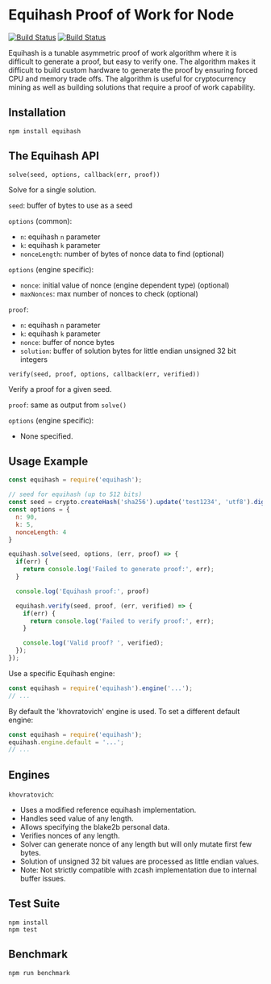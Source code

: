 # Equihash Proof of Work for Node

[![Build Status](https://travis-ci.org/digitalbazaar/equihash.png?branch=master)](https://travis-ci.org/digitalbazaar/equihash)
[![Build Status](https://ci.digitalbazaar.com/buildStatus/icon?job=equihash)](https://ci.digitalbazaar.com/job/equihash)

Equihash is a tunable asymmetric proof of work algorithm where it is difficult
to generate a proof, but easy to verify one. The algorithm makes it difficult
to build custom hardware to generate the proof by ensuring forced CPU and
memory trade offs. The algorithm is useful for cryptocurrency mining as
well as building solutions that require a proof of work capability.

## Installation

```
npm install equihash
```

## The Equihash API

`solve(seed, options, callback(err, proof))`

Solve for a single solution.

`seed`: buffer of bytes to use as a seed

`options` (common):
- `n`: equihash `n` parameter
- `k`: equihash `k` parameter
- `nonceLength`: number of bytes of nonce data to find (optional)

`options` (engine specific):
- `nonce`: initial value of nonce (engine dependent type) (optional)
- `maxNonces`: max number of nonces to check (optional)

`proof`:
- `n`: equihash `n` parameter
- `k`: equihash `k` parameter
- `nonce`: buffer of nonce bytes
- `solution`: buffer of solution bytes for little endian unsigned 32 bit integers

`verify(seed, proof, options, callback(err, verified))`

Verify a proof for a given seed.

`proof`: same as output from `solve()`

`options` (engine specific):
- None specified.

## Usage Example
```javascript
const equihash = require('equihash');

// seed for equihash (up to 512 bits)
const seed = crypto.createHash('sha256').update('test1234', 'utf8').digest();
const options = {
  n: 90,
  k: 5,
  nonceLength: 4
}

equihash.solve(seed, options, (err, proof) => {
  if(err) {
    return console.log('Failed to generate proof:', err);
  }

  console.log('Equihash proof:', proof)

  equihash.verify(seed, proof, (err, verified) => {
    if(err) {
      return console.log('Failed to verify proof:', err);
    }

    console.log('Valid proof? ', verified);
  });
});
```

Use a specific Equihash engine:
```javascript
const equihash = require('equihash').engine('...');
// ...
```

By default the 'khovratovich' engine is used. To set a different default
engine:
```javascript
const equihash = require('equihash');
equihash.engine.default = '...';
// ...
```

## Engines

`khovratovich`:
- Uses a modified reference equihash implementation.
- Handles seed value of any length.
- Allows specifying the blake2b personal data.
- Verifies nonces of any length.
- Solver can generate nonce of any length but will only mutate first few bytes.
- Solution of unsigned 32 bit values are processed as little endian values.
- Note: Not strictly compatible with zcash implementation due to internal buffer
  issues.

## Test Suite

```
npm install
npm test
```

## Benchmark

```
npm run benchmark
```
